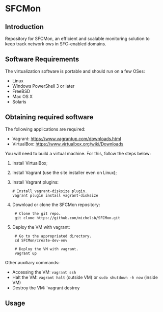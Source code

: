 # SFCMon

## Introduction

Repository for SFCMon, an efficient and scalable monitoring solution to keep track network  ows in SFC-enabled domains.

## Software Requirements

The virtualization software is portable and should run on a few OSes:

  * Linux
  * Windows PowerShell 3 or later
  * FreeBSD
  * Mac OS X
  * Solaris

## Obtaining required software

The following applications are required:

  * Vagrant: https://www.vagrantup.com/downloads.html
  * VirtualBox: https://www.virtualbox.org/wiki/Downloads

You will need to build a virtual machine. For this, follow the steps below:

 1. Install VirtualBox;
 2. Install Vagrant (use the site installer even on Linux);
 3. Install Vagrant plugins:
 
        # Install vagrant-disksize plugin.
        vagrant plugin install vagrant-disksize
        
 4. Download or clone the SFCMon repository: 
 
         # Clone the git repo.
         git clone https://github.com/michelsb/SFCMon.git
 
 5. Deploy the VM with vagrant:
 
         # Go to the appropriated directory.
         cd SFCMon/create-dev-env

         # Deploy the VM with vagrant.
         vagrant up
 
Other auxiliary commands:

- Accessing the VM: `vagrant ssh`
- Halt the VM: `vagrant halt` (outside VM) or `sudo shutdown -h now` (inside VM)
- Destroy the VM: `vagrant destroy

## Usage

